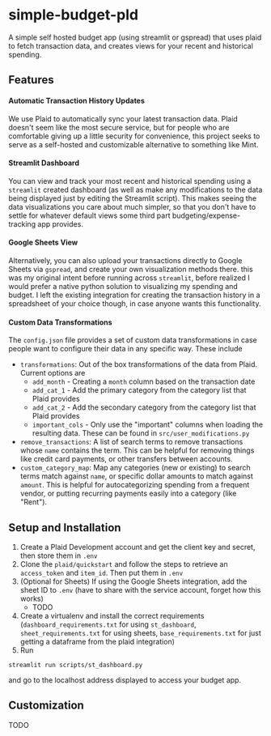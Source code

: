 # simple-budget-pld

A simple self hosted budget app (using streamlit or gspread) that uses plaid to fetch transaction data, and creates views for your recent and historical spending.

## Features

#### Automatic Transaction History Updates

We use Plaid to automatically sync your latest transaction data. Plaid doesn't seem like the most secure service, but for people who are comfortable giving up a little security for convenience, this project seeks to serve as a self-hosted and customizable alternative to something like Mint.

#### Streamlit Dashboard

You can view and track your most recent and historical spending using a `streamlit` created dashboard (as well as make any modifications to the data being displayed just by editing the Streamlit script). This makes seeing the data visualizations you care about much simpler, so that you don't have to settle for whatever default views some third part budgeting/expense-tracking app provides.

#### Google Sheets View

Alternatively, you can also upload your transactions directly to Google Sheets via `gspread`, and create your own visualization methods there. this was my original intent before running across `streamlit`, before realized I would prefer a native python solution to visualizing my spending and budget. I left the existing integration for creating the transaction history in a spreadsheet of your choice though, in case anyone wants this functionality.

#### Custom Data Transformations

The `config.json` file provides a set of custom data transformations in case people want to configure their data in any specific way. These include

- `transformations`: Out of the box transformations of the data from Plaid. Current options are
  - `add_month` - Creating a `month` column based on the transaction date
  - `add_cat_1` - Add the primary category from the category list that Plaid provides
  - `add_cat_2` - Add the secondary category from the category list that Plaid provides
  - `important_cols` - Only use the "important" columns when loading the resulting data. These can be found in `src/user_modifications.py`
- `remove_transactions`: A list of search terms to remove transactions whose `name` contains the term. This can be helpful for removing things like credit card payments, or other transfers between accounts.
- `custom_category_map`: Map any categories (new or existing) to search terms match against `name`, or specific dollar amounts to match against `amount`. This is helpful for autocategorizing spending from a frequent vendor, or putting recurring payments easily into a category (like "Rent").

## Setup and Installation

1. Create a Plaid Development account and get the client key and secret, then store them in `.env`
2. Clone the `plaid/quickstart` and follow the steps to retrieve an `access_token` and `item_id`. Then put them in `.env`
3. (Optional for Sheets) If using the Google Sheets integration, add the sheet ID to `.env` (have to share with the service account, forget how this works)
    - TODO
4. Create a virtualenv and install the correct requirements (`dashboard_requirements.txt` for using `st_dashboard`, `sheet_requirements.txt` for using sheets, `base_requirements.txt` for just getting a dataframe from the plaid integration)
5. Run

```streamlit run scripts/st_dashboard.py```

and go to the localhost address displayed to access your budget app.

## Customization

TODO
